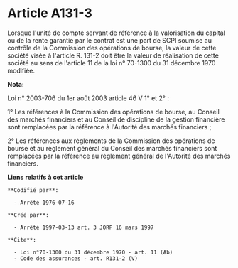 # Article A131-3

Lorsque l'unité de compte servant de référence à la valorisation du capital ou de la rente garantie par le contrat est une
part de SCPI soumise au contrôle de la Commission des opérations de bourse, la valeur de cette société visée à l'article R.
131-2 doit être la valeur de réalisation de cette société au sens de l'article 11 de la loi n° 70-1300 du 31 décembre 1970
modifiée.

**Nota:**

Loi n° 2003-706 du 1er août 2003 article 46 V 1° et 2° : 

1° Les références à la Commission des opérations de bourse, au Conseil des marchés financiers et au Conseil de discipline de
la gestion financière sont remplacées par la référence à l'Autorité des marchés financiers ; 

2° Les références aux règlements de la Commission des opérations de bourse et au règlement général du Conseil des marchés
financiers sont remplacées par la référence au règlement général de l'Autorité des marchés financiers.

**Liens relatifs à cet article**

	**Codifié par**:

	  - Arrêté 1976-07-16

	**Créé par**:

	  - Arrêté 1997-03-13 art. 3 JORF 16 mars 1997

	**Cite**:

	  - Loi n°70-1300 du 31 décembre 1970 - art. 11 (Ab)
	  - Code des assurances - art. R131-2 (V)
